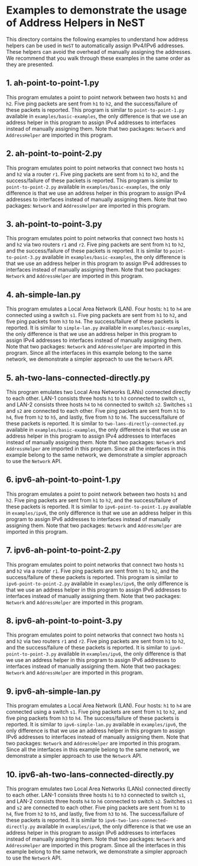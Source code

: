 # Examples to demonstrate the usage of Address Helpers in NeST

This directory contains the following examples to understand how address
helpers can be used in `NeST` to automatically assign IPv4/IPv6 addresses.
These helpers can avoid the overhead of manually assigning the addresses.
We recommend that you walk through these examples in the same order as they
are presented.

## 1. ah-point-to-point-1.py
This program emulates a point to point network between two hosts `h1` and
`h2`. Five ping packets are sent from `h1` to `h2`, and the success/failure
of these packets is reported. This program is similar to `point-to-point-1.py`
available in `examples/basic-examples`, the only difference is that we use an
address helper in this program to assign IPv4 addresses to interfaces instead
of manually assigning them. Note that two packages: `Network` and
`AddressHelper` are imported in this program.

## 2. ah-point-to-point-2.py
This program emulates point to point networks that connect two hosts `h1`
and `h2` via a router `r1`. Five ping packets are sent from `h1` to `h2`, and
the success/failure of these packets is reported. This program is similar to
`point-to-point-2.py` available in `examples/basic-examples`, the only
difference is that we use an address helper in this program to assign IPv4
addresses to interfaces instead of manually assigning them. Note that two
packages: `Network` and `AddressHelper` are imported in this program.

## 3. ah-point-to-point-3.py
This program emulates point to point networks that connect two hosts `h1` and
`h2` via two routers `r1` and `r2`. Five ping packets are sent from `h1` to
`h2`, and the success/failure of these packets is reported. It is similar to
`point-to-point-3.py` available in `examples/basic-examples`, the only
difference is that we use an address helper in this program to assign IPv4
addresses to interfaces instead of manually assigning them. Note that two
packages: `Network` and `AddressHelper` are imported in this program.

## 4. ah-simple-lan.py
This program emulates a Local Area Network (LAN). Four hosts: `h1` to `h4`
are connected using a switch `s1`. Five ping packets are sent from `h1` to
`h2`, and five ping packets from `h3` to `h4`. The success/failure of these
packets is reported. It is similar to `simple-lan.py` available in
`examples/basic-examples`, the only difference is that we use an address
helper in this program to assign IPv4 addresses to interfaces instead of
manually assigning them. Note that two packages: `Network` and
`AddressHelper` are imported in this program. Since all the interfaces in this
example belong to the same network, we demonstrate a simpler approach to use
the `Network` API.

## 5. ah-two-lans-connected-directly.py
This program emulates two Local Area Networks (LANs) connected directly to
each other. LAN-1 consists three hosts `h1` to `h3` connected to switch `s1`,
and LAN-2 consists three hosts `h4` to `h6` connected to switch `s2`.
Switches `s1` and `s2` are connected to each other. Five ping packets are sent
from `h1` to `h4`, five from `h2` to `h5`, and lastly, five from `h3` to `h6`.
The success/failure of these packets is reported. It is similar to
`two-lans-directly-connected.py` available in `examples/basic-examples`, the
only difference is that we use an address helper in this program to assign IPv4
addresses to interfaces instead of manually assigning them. Note that two
packages: `Network` and `AddressHelper` are imported in this program. Since all
the interfaces in this example belong to the same network, we demonstrate a
simpler approach to use the `Network` API.

## 6. ipv6-ah-point-to-point-1.py
This program emulates a point to point network between two hosts `h1` and
`h2`. Five ping packets are sent from `h1` to `h2`, and the success/failure
of these packets is reported. It is similar to `ipv6-point-to-point-1.py`
available in `examples/ipv6`, the only difference is that we use an address
helper in this program to assign IPv6 addresses to interfaces instead of
manually assigning them. Note that two packages: `Network` and `AddressHelper`
are imported in this program.

## 7. ipv6-ah-point-to-point-2.py
This program emulates point to point networks that connect two hosts `h1`
and `h2` via a router `r1`. Five ping packets are sent from `h1` to `h2`, and
the success/failure of these packets is reported. This program is similar to
`ipv6-point-to-point-2.py` available in `examples/ipv6`, the only difference is
that we use an address helper in this program to assign IPv6 addresses to
interfaces instead of manually assigning them. Note that two packages:
`Network` and `AddressHelper` are imported in this program.

## 8. ipv6-ah-point-to-point-3.py
This program emulates point to point networks that connect two hosts `h1` and
`h2` via two routers `r1` and `r2`. Five ping packets are sent from `h1` to
`h2`, and the success/failure of these packets is reported. It is similar to
`ipv6-point-to-point-3.py` available in `examples/ipv6`, the only difference is
that we use an address helper in this program to assign IPv6 addresses to
interfaces instead of manually assigning them. Note that two packages:
`Network` and `AddressHelper` are imported in this program.

## 9. ipv6-ah-simple-lan.py
This program emulates a Local Area Network (LAN). Four hosts: `h1` to `h4`
are connected using a switch `s1`. Five ping packets are sent from `h1` to
`h2`, and five ping packets from `h3` to `h4`. The success/failure of these
packets is reported. It is similar to `ipv6-simple-lan.py` available in
`examples/ipv6`, the only difference is that we use an address helper in this
program to assign IPv6 addresses to interfaces instead of manually assigning
them. Note that two packages: `Network` and `AddressHelper` are imported in
this program. Since all the interfaces in this example belong to the same
network, we demonstrate a simpler approach to use the `Network` API.

## 10. ipv6-ah-two-lans-connected-directly.py
This program emulates two Local Area Networks (LANs) connected directly to
each other. LAN-1 consists three hosts `h1` to `h3` connected to switch `s1`,
and LAN-2 consists three hosts `h4` to `h6` connected to switch `s2`.
Switches `s1` and `s2` are connected to each other. Five ping packets are sent
from `h1` to `h4`, five from `h2` to `h5`, and lastly, five from `h3` to `h6`.
The success/failure of these packets is reported. It is similar to
`ipv6-two-lans-connected-directly.py` available in `examples/ipv6`, the only
difference is that we use an address helper in this program to assign IPv6
addresses to interfaces instead of manually assigning them. Note that two
packages: `Network` and `AddressHelper` are imported in this program. Since
all the interfaces in this example belong to the same network, we demonstrate
a simpler approach to use the `Network` API.
